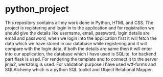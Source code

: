 # python_project
This repository contains all my work done in Python, HTML and CSS.
The project  is registering and login in to the application and for registration we
should give the details like username, email, password, login details are email and
password, when we login into the application first it will fetch the data which we have stored in our
database while registering and it will compare with the login data, if both the details are same then it will
enter into our application, the database which I have used is SQLite. 
for backend part flask is used. For rendering the template and to connect it to the server jinja2,
werkzbug is used. For validation purpose i have used wtf-forms and SQLAlchemy which is a python
SQL toolkit and Object Relational Mapper.
